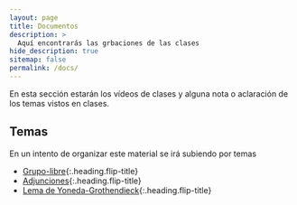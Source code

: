 ```yaml
---
layout: page
title: Documentos
description: >
  Aquí encontrarás las grbaciones de las clases 
hide_description: true
sitemap: false
permalink: /docs/
---
```


En esta sección estarán los vídeos de clases y alguna nota o aclaración de los temas vistos en clases.


## Temas
En un intento de organizar este material se irá subiendo por temas
* [Grupo-libre]{:.heading.flip-title}
* [Adjunciones]{:.heading.flip-title}
* [Lema de Yoneda-Grothendieck]{:.heading.flip-title}


[Grupo-libre]: grupolibre.md
[Adjunciones]: adjunciones.md
[Lema de Yoneda-Grothendieck]: yoneda.md


